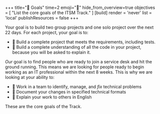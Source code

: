 +++
title="🎯 Goals"
time=2
emoji="🎯"
hide_from_overview=true
objectives = [
  "List the core goals of the ITSM Track."
]
[build]
  render = 'never'
  list = 'local'
  publishResources = false
+++

Your goal is to build two group projects and one solo project over the next 22 days. For each project, your goal is to:

- 🎯 Build a complete project that meets the requirements, including tests.
- 🎯 Build a complete understanding of all the code in your project, because you will be asked to explain it.

_Our_ goal is to find people who are ready to join a service desk and hit the ground running. This means we are looking for people ready to begin working as an IT professional within the next 8 weeks. This is why we are looking at your ability to:

- 🎯 Work in a team to identify, manage, and _fix_ technical problems
- 🎯 Document your changes in specified technical formats
- 🎯 Explain your work to others in English

These are the core goals of the Track.
